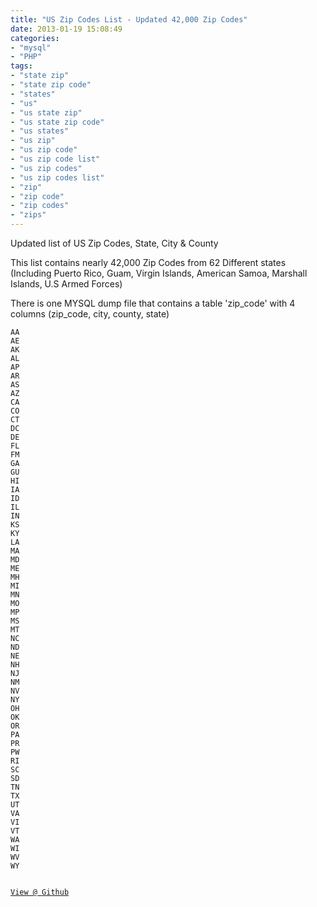 ```yaml
---
title: "US Zip Codes List - Updated 42,000 Zip Codes"
date: 2013-01-19 15:08:49
categories: 
- "mysql"
- "PHP"
tags: 
- "state zip"
- "state zip code"
- "states"
- "us"
- "us state zip"
- "us state zip code"
- "us states"
- "us zip"
- "us zip code"
- "us zip code list"
- "us zip codes"
- "us zip codes list"
- "zip"
- "zip code"
- "zip codes"
- "zips"
---
```


Updated list of US Zip Codes, State, City &amp; County

This list contains nearly 42,000 Zip Codes from 62 Different states (Including Puerto Rico, Guam, Virgin Islands, American Samoa, Marshall Islands, U.S Armed Forces)

There is one MYSQL dump file that contains a table 'zip_code' with 4 columns (zip_code, city, county, state)
<pre><code>AA
AE
AK
AL
AP
AR
AS
AZ
CA
CO
CT
DC
DE
FL
FM
GA
GU
HI
IA
ID
IL
IN
KS
KY
LA
MA
MD
ME
MH
MI
MN
MO
MP
MS
MT
NC
ND
NE
NH
NJ
NM
NV
NY
OH
OK
OR
PA
PR
PW
RI
SC
SD
TN
TX
UT
VA
VI
VT
WA
WI
WV
WY


<a href="https://github.com/VinceG/US-Zip-Codes" target="_blank">View @ Github</a></code></pre>
